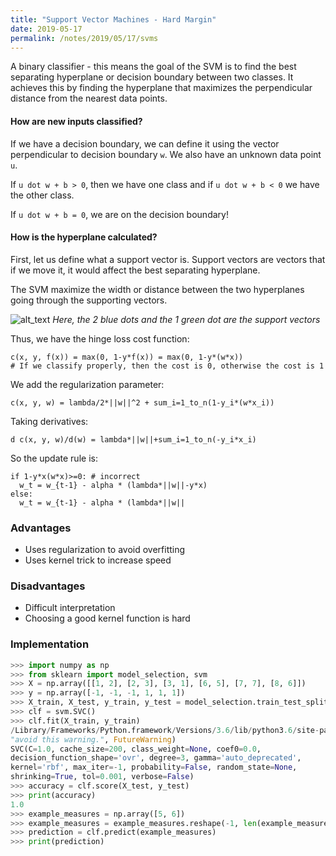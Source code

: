 ```yaml
---
title: "Support Vector Machines - Hard Margin"
date: 2019-05-17
permalink: /notes/2019/05/17/svms
--- 
```

A binary classifier - this means the goal of the SVM is to find the best separating hyperplane or decision boundary between two classes. It achieves this by finding the hyperplane that maximizes the perpendicular distance from the nearest data points. 

#### How are new inputs classified?
If we have a decision boundary, we can define it using the vector perpendicular to decision boundary `w`. We also have an unknown data point `u`. 

If `u dot w + b > 0`, then we have one class and if `u dot w + b < 0` we have the other class.

If `u dot w + b = 0`, we are on the decision boundary!

#### How is the hyperplane calculated?
First, let us define what a support vector is. Support vectors are vectors that if we move it, it would affect the best separating hyperplane. 

The SVM maximize the width or distance between the two hyperplanes going through the supporting vectors.

![alt_text](https://upload.wikimedia.org/wikipedia/commons/thumb/7/72/SVM_margin.png/800px-SVM_margin.png)
*Here, the 2 blue dots and the 1 green dot are the support vectors*

Thus, we have the hinge loss cost function:
```
c(x, y, f(x)) = max(0, 1-y*f(x)) = max(0, 1-y*(w*x))
# If we classify properly, then the cost is 0, otherwise the cost is 1
```

We add the regularization parameter:
```
c(x, y, w) = lambda/2*||w||^2 + sum_i=1_to_n(1-y_i*(w*x_i))
```
Taking derivatives:
```
d c(x, y, w)/d(w) = lambda*||w||+sum_i=1_to_n(-y_i*x_i)
```

So the update rule is:
```
if 1-y*x(w*x)>=0: # incorrect
  w_t = w_{t-1} - alpha * (lambda*||w||-y*x)  
else:
  w_t = w_{t-1} - alpha * (lambda*||w||
```


### Advantages
- Uses regularization to avoid overfitting
- Uses kernel trick to increase speed

### Disadvantages
- Difficult interpretation
- Choosing a good kernel function is hard

### Implementation
```python
>>> import numpy as np
>>> from sklearn import model_selection, svm
>>> X = np.array([[1, 2], [2, 3], [3, 1], [6, 5], [7, 7], [8, 6]])
>>> y = np.array([-1, -1, -1, 1, 1, 1])
>>> X_train, X_test, y_train, y_test = model_selection.train_test_split(X, y)
>>> clf = svm.SVC()
>>> clf.fit(X_train, y_train)
/Library/Frameworks/Python.framework/Versions/3.6/lib/python3.6/site-packages/sklearn/svm/base.py:196: FutureWarning: The default value of gamma will change from 'auto' to 'scale' in version 0.22 to account better for unscaled features. Set gamma explicitly to 'auto' or 'scale' to avoid this warning.
"avoid this warning.", FutureWarning)
SVC(C=1.0, cache_size=200, class_weight=None, coef0=0.0,
decision_function_shape='ovr', degree=3, gamma='auto_deprecated',
kernel='rbf', max_iter=-1, probability=False, random_state=None,
shrinking=True, tol=0.001, verbose=False)
>>> accuracy = clf.score(X_test, y_test)
>>> print(accuracy)
1.0
>>> example_measures = np.array([5, 6])
>>> example_measures = example_measures.reshape(-1, len(example_measures))
>>> prediction = clf.predict(example_measures)
>>> print(prediction)
```

